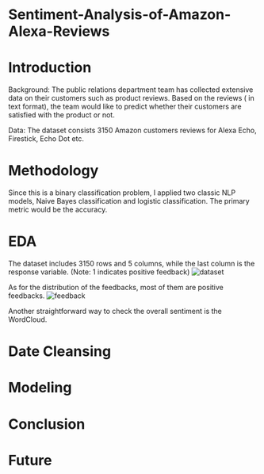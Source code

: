 # Sentiment-Analysis-of-Amazon-Alexa-Reviews

# Introduction
Background: The public relations department team has collected extensive data on their customers such as product reviews. Based on the reviews ( in text format), the team would like to predict whether their customers are satisfied with the product or not. 

Data: The dataset consists 3150 Amazon customers reviews for Alexa Echo, Firestick, Echo Dot etc.

# Methodology
Since this is a binary classification problem, I applied two classic NLP models, Naive Bayes classification and logistic classification. The primary metric would be the accuracy.

# EDA

The dataset includes 3150 rows and 5 columns, while the last column is the response variable. (Note: 1 indicates positive feedback)
![dataset](https://user-images.githubusercontent.com/64850893/104144804-c592e080-5392-11eb-8a1d-dcbf910bfe79.jpg)

As for the distribution of the feedbacks, most of them are positive feedbacks.
![feedback](https://user-images.githubusercontent.com/64850893/104144920-30dcb280-5393-11eb-9e34-ffa24da380e4.jpg)

Another straightforward way to check the overall sentiment is the WordCloud.




# Date Cleansing




# Modeling

# Conclusion

# Future
